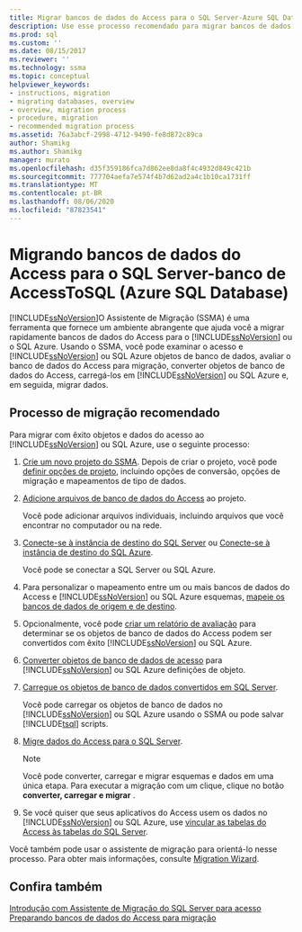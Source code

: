 ```yaml
---
title: Migrar bancos de dados do Access para o SQL Server-Azure SQL Database | Microsoft Docs
description: Use esse processo recomendado para migrar bancos de dados do Access para o SQL Server ou o Azure SQL Database usando o Assistente de Migração do SQL Server (SSMA).
ms.prod: sql
ms.custom: ''
ms.date: 08/15/2017
ms.reviewer: ''
ms.technology: ssma
ms.topic: conceptual
helpviewer_keywords:
- instructions, migration
- migrating databases, overview
- overview, migration process
- procedure, migration
- recommended migration process
ms.assetid: 76a3abcf-2998-4712-9490-fe8d872c89ca
author: Shamikg
ms.author: Shamikg
manager: murato
ms.openlocfilehash: d35f359186fca7d862ee8da8f4c4932d849c421b
ms.sourcegitcommit: 777704aefa7e574f4b7d62ad2a4c1b10ca1731ff
ms.translationtype: MT
ms.contentlocale: pt-BR
ms.lasthandoff: 08/06/2020
ms.locfileid: "87823541"
---
```

# <a name="migrating-access-databases-to-sql-server---azure-sql-database-accesstosql"></a>Migrando bancos de dados do Access para o SQL Server-banco de AccessToSQL (Azure SQL Database)
[!INCLUDE[ssNoVersion](../../includes/ssnoversion-md.md)]O Assistente de Migração (SSMA) é uma ferramenta que fornece um ambiente abrangente que ajuda você a migrar rapidamente bancos de dados do Access para o [!INCLUDE[ssNoVersion](../../includes/ssnoversion-md.md)] ou o SQL Azure. Usando o SSMA, você pode examinar o acesso e [!INCLUDE[ssNoVersion](../../includes/ssnoversion-md.md)] ou SQL Azure objetos de banco de dados, avaliar o banco de dados do Access para migração, converter objetos de banco de dados do Access, carregá-los em [!INCLUDE[ssNoVersion](../../includes/ssnoversion-md.md)] ou SQL Azure e, em seguida, migrar dados.  
  
## <a name="recommended-migration-process"></a>Processo de migração recomendado  
Para migrar com êxito objetos e dados do acesso ao [!INCLUDE[ssNoVersion](../../includes/ssnoversion-md.md)] ou SQL Azure, use o seguinte processo:  
  
1.  [Crie um novo projeto do SSMA](creating-and-managing-projects-accesstosql.md). Depois de criar o projeto, você pode [definir opções de projeto](setting-conversion-and-migration-options-accesstosql.md), incluindo opções de conversão, opções de migração e mapeamentos de tipo de dados.  
  
2.  [Adicione arquivos de banco de dados do Access](adding-and-removing-access-database-files-accesstosql.md) ao projeto.  
  
    Você pode adicionar arquivos individuais, incluindo arquivos que você encontrar no computador ou na rede.  
  
3.  [Conecte-se à instância de destino do SQL Server](connecting-to-sql-server-accesstosql.md) ou [Conecte-se à instância de destino do SQL Azure](connecting-to-azure-sql-db-accesstosql.md).  
  
    Você pode se conectar a SQL Server ou SQL Azure.  
  
4.  Para personalizar o mapeamento entre um ou mais bancos de dados do Access e [!INCLUDE[ssNoVersion](../../includes/ssnoversion-md.md)] ou SQL Azure esquemas, [mapeie os bancos de dados de origem e de destino](mapping-source-and-target-databases-accesstosql.md).  
  
5.  Opcionalmente, você pode [criar um relatório de avaliação](assessing-access-database-objects-for-conversion-accesstosql.md) para determinar se os objetos de banco de dados do Access podem ser convertidos com êxito [!INCLUDE[ssNoVersion](../../includes/ssnoversion-md.md)] ou SQL Azure.  
  
6.  [Converter objetos de banco de dados de acesso](converting-access-database-objects-accesstosql.md) para [!INCLUDE[ssNoVersion](../../includes/ssnoversion-md.md)] ou SQL Azure definições de objeto.  
  
7.  [Carregue os objetos de banco de dados convertidos em SQL Server](loading-converted-database-objects-into-sql-server-accesstosql.md).  
  
    Você pode carregar os objetos de banco de dados no [!INCLUDE[ssNoVersion](../../includes/ssnoversion-md.md)] ou SQL Azure usando o SSMA ou pode salvar [!INCLUDE[tsql](../../includes/tsql-md.md)] scripts.  
  
8.  [Migre dados do Access para o SQL Server](migrating-access-data-into-sql-server-azure-sql-db-accesstosql.md).  
  
    > [!NOTE]  
    > Você pode converter, carregar e migrar esquemas e dados em uma única etapa. Para executar a migração com um clique, clique no botão **converter, carregar e migrar** .  
  
9. Se você quiser que seus aplicativos do Access usem os dados no [!INCLUDE[ssNoVersion](../../includes/ssnoversion-md.md)] ou SQL Azure, use [vincular as tabelas do Access às tabelas do SQL Server](linking-access-applications-to-sql-server-azure-sql-db-accesstosql.md).  
  
Você também pode usar o assistente de migração para orientá-lo nesse processo. Para obter mais informações, consulte [Migration Wizard](migration-wizard-accesstosql.md).  
  
## <a name="see-also"></a>Confira também  
[Introdução com Assistente de Migração do SQL Server para acesso](getting-started-with-sql-server-migration-assistant-for-access-accesstosql.md)  
[Preparando bancos de dados do Access para migração](preparing-access-databases-for-migration-accesstosql.md)
